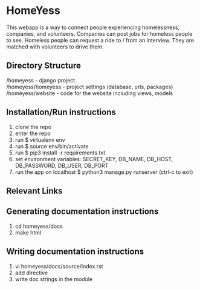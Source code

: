 # HomeYess
This webapp is a way to connect people experiencing homelessness, companies, and volunteers. Companies can post jobs for homeless people to see. Homeless people can request a ride to / from an interview. They are matched with volunteers to drive them.

## Directory Structure
/homeyess - django project  
/homeyess/homeyess - project settings (database, urls, packages)  
/homeyess/website - code for the website including views, models  

## Installation/Run instructions
1) clone the repo
2) enter the repo
3) run $ virtualenv env
4) run $ source env/bin/activate
5) run $ pip3 install -r requirements.txt
6) set environment variables: SECRET_KEY, DB_NAME, DB_HOST, DB_PASSWORD, DB_USER, DB_PORT  
7) run the app on localhost $ python3 manage.py runserver (ctrl-c to exit)

## Relevant Links 

## Generating documentation instructions
1) cd homeyess/docs
2) make html

## Writing documentation instructions
1) vi homeyess/docs/source/index.rst
2) add directive
3) write doc strings in the module
